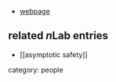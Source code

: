 
* [webpage](https://www.perimeterinstitute.ca/people/martin-reuter)

## related $n$Lab entries

* [[asymptotic safety]]

category: people